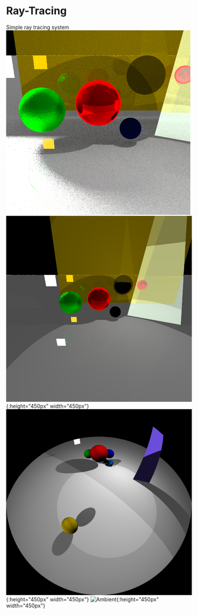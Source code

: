 # Ray-Tracing
Simple ray tracing system
![Transparency;AreaLight](render.bmp?s=200)
![PinHole](raytrace_pinhole.bmp){:height="450px" width="450px"}
![FishEye](raytrace_fisheye.bmp){:height="450px" width="450px"}
![Ambient](AmbientOccluder.bmp){:height="450px" width="450px"}
